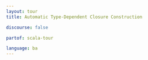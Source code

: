 ```yaml
---
layout: tour
title: Automatic Type-Dependent Closure Construction

discourse: false

partof: scala-tour

language: ba
---
```

